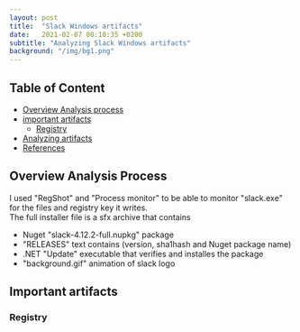 ```yaml
---
layout: post
title:  "Slack Windows artifacts"
date:   2021-02-07 00:10:35 +0200
subtitle: "Analyzing Slack Windows artifacts"
background: "/img/bg1.png"
---
```


## Table of Content

* [Overview Analysis process](#technical)
* [important artifacts](#technical)
   * [Registry](#reverse-engineering-and-malware-analysis)
* [Analyzing artifacts](#technical)
* [References](#references)

## Overview Analysis Process
I used "RegShot" and "Process monitor" to be able to monitor "slack.exe" for the files and registry key it writes.   
The full installer file is a sfx archive that contains   
- Nuget "slack-4.12.2-full.nupkg" package   
- "RELEASES" text contains (version, sha1hash and Nuget package name)   
- .NET "Update" executable that verifies and installes the package   
- "background.gif" animation of slack logo   
## Important artifacts
### Registry
